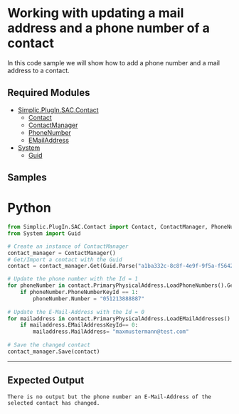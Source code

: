 # Working with updating a mail address and a phone number of a contact

In this code sample we will show how to add a phone number and a mail address to a contact.

## Required Modules

- [Simplic.PlugIn.SAC.Contact](xref:Simplic.PlugIn.SAC.Contact)
  - [Contact](xref:Simplic.PlugIn.SAC.Contact.Contact)
  - [ContactManager](xref:Simplic.PlugIn.SAC.Contact.ContactManager)
  - [PhoneNumber](xref:Simplic.PlugIn.SAC.Contact.PhoneNumber)
  - [EMailAddress](xref:Simplic.PlugIn.SAC.Contact.EMailAddress)
- [System](xref:System)
  - [Guid](xref:System.Guid)

## Samples


# Python

```python
from Simplic.PlugIn.SAC.Contact import Contact, ContactManager, PhoneNumber, EMailAddress
from System import Guid

# Create an instance of ContactManager
contact_manager = ContactManager()
# Get/Import a contact with the Guid
contact = contact_manager.Get(Guid.Parse("a1ba332c-8c8f-4e9f-9f5a-f5642ad6cfe5"))

# Update the phone number with the Id = 1
for phoneNumber in contact.PrimaryPhysicalAddress.LoadPhoneNumbers().GetItems():
	if phoneNumber.PhoneNumberKeyId == 1:
		phoneNumber.Number = "051213888887" 
		
# Update the E-Mail-Address with the Id = 0
for mailaddress in contact.PrimaryPhysicalAddress.LoadEMailAddresses().GetItems():
	if mailaddress.EMailAddressKeyId== 0:
		mailaddress.MailAddress= "maxmustermann@test.com" 	
		
# Save the changed contact
contact_manager.Save(contact)
```
***

## Expected Output
```
There is no output but the phone number an E-Mail-Address of the selected contact has changed. 
```